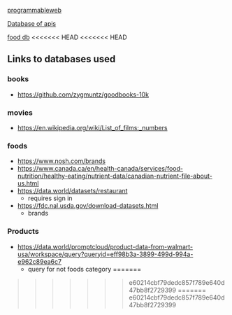 [programmableweb](https://programmableweb.com/api)

[Database of apis](https://www.programmableweb.com/category/all/apis?keyword=movie&page=1)

[food db](https://www.fatsecret.com/calories-nutrition/)
<<<<<<< HEAD
<<<<<<< HEAD



## Links to databases used

### books
- https://github.com/zygmuntz/goodbooks-10k

### movies
- https://en.wikipedia.org/wiki/List_of_films:_numbers


### foods
- https://www.nosh.com/brands
- https://www.canada.ca/en/health-canada/services/food-nutrition/healthy-eating/nutrient-data/canadian-nutrient-file-about-us.html
- https://data.world/datasets/restaurant
  - requires sign in
- https://fdc.nal.usda.gov/download-datasets.html
  - brands

### Products
- https://data.world/promptcloud/product-data-from-walmart-usa/workspace/query?queryid=eff98b3a-3899-499d-994a-e962c89ea6c7
  - query for not foods category
=======
>>>>>>> e60214cbf79dedc857f789e640d47bb8f2729399
=======
>>>>>>> e60214cbf79dedc857f789e640d47bb8f2729399
